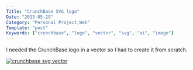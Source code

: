 ```yaml
---
Title: "CrunchBase SVG logo"
Date: "2013-05-29"
Category: "Personal Project,Web"
Template: "post"
Keywords: ["crunchbase", "logo", "vector", "svg", "ai", "image"]
---
```


I needed the CrunchBase logo in a vector so I had to create it from
scratch.

<div class="center">
  <a href="http://ohdoylerules.com/content/images/crunchbase.svg" target="_blank"><img alt="crunchbase svg vector" src="http://ohdoylerules.com/content/images/crunchbase.svg" ></a>
</div>

